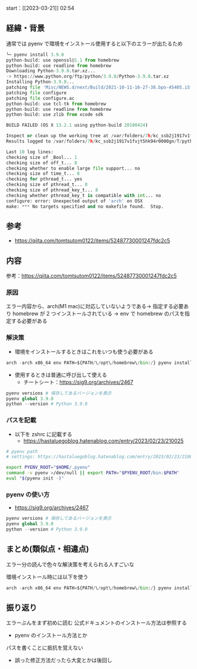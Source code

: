 start：[[2023-03-21]] 02:54

## 経緯・背景

通常では pyenv で環境をインストール使用すると以下のエラーが出たるため

```python
╰─ pyenv install 3.9.0                                                       ─╯
python-build: use openssl@1.1 from homebrew
python-build: use readline from homebrew
Downloading Python-3.9.0.tar.xz...
-> https://www.python.org/ftp/python/3.9.0/Python-3.9.0.tar.xz
Installing Python-3.9.0...
patching file 'Misc/NEWS.d/next/Build/2021-10-11-16-27-38.bpo-45405.iSfdW5.rst'
patching file configure
patching file configure.ac
python-build: use tcl-tk from homebrew
python-build: use readline from homebrew
python-build: use zlib from xcode sdk

BUILD FAILED (OS X 13.2.1 using python-build 20180424)

Inspect or clean up the working tree at /var/folders/7h/kc_ssb2j1917v1fvjt5hk94r0000gn/T/python-build.20230321025336.83514
Results logged to /var/folders/7h/kc_ssb2j1917v1fvjt5hk94r0000gn/T/python-build.20230321025336.83514.log

Last 10 log lines:
checking size of _Bool... 1
checking size of off_t... 8
checking whether to enable large file support... no
checking size of time_t... 8
checking for pthread_t... yes
checking size of pthread_t... 8
checking size of pthread_key_t... 8
checking whether pthread_key_t is compatible with int... no
configure: error: Unexpected output of 'arch' on OSX
make: *** No targets specified and no makefile found.  Stop.
```

## 参考

- https://qiita.com/tomtsutom0122/items/52487730001247fdc2c5

## 内容

参考：https://qiita.com/tomtsutom0122/items/52487730001247fdc2c5

### 原因

エラー内容から、arch(M1 mac)に対応していないようである-> 指定する必要あり
homebrew が 2 つインストールされている -> env で homebrew のパスを指定する必要がある

### 解決策

- 環境をインストールするときはこれをいつも使う必要がある

```python
arch -arch x86_64 env PATH=${PATH/\/opt\/homebrew\/bin:/} pyenv install 3.8.7
```

- 使用するときは普通に呼び出して使える
  - チートシート：https://sig9.org/archives/2467

```python
pyenv versions # 保存してあるバージョンを表示
pyenv global 3.9.0
python --version # Python 3.9.0
```

### パスを記載

- 以下を zshrc に記載する
  - https://hastaluegoblog.hatenablog.com/entry/2023/02/23/210025

```zsh
# pyenv path
# settings: https://hastaluegoblog.hatenablog.com/entry/2023/02/23/210025

export PYENV_ROOT="$HOME/.pyenv"
command -v pyenv >/dev/null || export PATH="$PYENV_ROOT/bin:$PATH"
eval "$(pyenv init -)"
```

### pyenv の使い方

- https://sig9.org/archives/2467

```python
pyenv versions # 保存してあるバージョンを表示
pyenv global 3.9.0
python --version # Python 3.9.0
```

## まとめ(類似点・相違点)

エラー分の読んで色々な解決策を考えられる人すごいな

環境インストール時には以下を使う

```python
arch -arch x86_64 env PATH=${PATH/\/opt\/homebrew\/bin:/} pyenv install 3.8.7
```

## 振り返り

エラーぶんをまず初めに読む
公式ドキュメントのインストール方法は参照する

- pyenv のインストール方法とか

パスを書くことに抵抗を覚えない

- 誤った修正方法だったら大変とかは後回し
